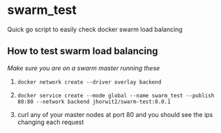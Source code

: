 # swarm_test
Quick go script to easily check docker swarm load balancing

## How to test swarm load balancing

*Make sure you are on a swarm master running these*

1. `docker network create --driver overlay backend`

2. `docker service create --mode global --name swarm_test --publish 80:80 --network backend jhorwit2/swarm-test:0.0.1`

3. curl any of your master nodes at port 80 and you should see the ips changing each request
